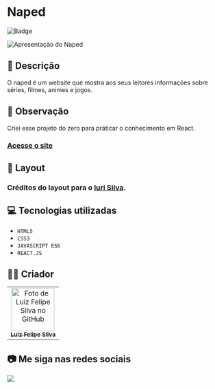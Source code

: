 # Naped

![Badge](http://img.shields.io/static/v1?label=STATUS&message=CONCLUIDO&color=GREEN&style=for-the-badge)

<img src="https://github.com/luizfelipe9627/naped/blob/main/src/assets/img/apresentacao.gif" alt="Apresentação do Naped">

## 📄 Descrição

O naped é um website que mostra aos seus leitores informações sobre séries, filmes, animes e jogos.

## 📑 Observação

Criei esse projeto do zero para práticar o conhecimento em React.

### <a href="https://luizfelipe9627-naped.netlify.app">Acesse o site</a>

## 🎨 Layout

### Créditos do layout para o <a href="https://iuricode.com">Iuri Silva</a>.

## 💻 Tecnologias utilizadas

- `HTML5`
- `CSS3`
- `JAVASCRIPT ES6`
- `REACT.JS`

## 🧑‍💻 Criador

<table>
  <tr>
    <td align="center">
      <a href="https://github.com/luizfelipe9627">
        <img src="https://github.com/luizfelipe9627.webp" width="100px;" alt="Foto de Luiz Felipe Silva no GitHub"/><br>
        <sub>
          <b>Luiz Felipe Silva</b>
        </sub>
      </a>
    </td>
  </tr>
</table>

## 📷 Me siga nas redes sociais<br>

<p align="left">
  <a href="https://www.linkedin.com/in/luizfelipe9627/" target="_blank"><img src="https://img.shields.io/badge/-LinkedIn-%230077B5?style=for-the-badge&logo=linkedin&logoColor=white"></a>
</p>
